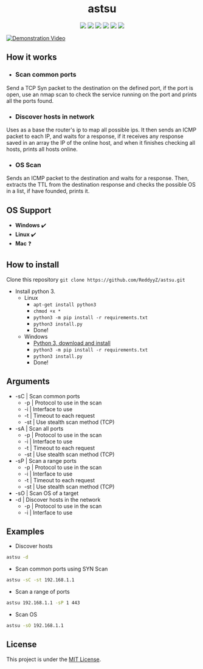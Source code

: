 <h1 align="center"> astsu </h1>
<p align="center">
  <a href="https://www.python.org/downloads/release/python-373/"><img src="https://img.shields.io/badge/python-3.7-blue"></a>
  <a href="https://youtube.com/c/fantasmanosistema"><img src="https://img.shields.io/badge/made%20by-ReddyyZ-red"></a>
  <a href="https://github.com/ReddyyZ/astsu/issues"><img src="https://img.shields.io/github/issues/ReddyyZ/astsu"></a>
  <a href="https://github.com/ReddyyZ/astsu/releases/latest"><img src="https://img.shields.io/github/release-date/ReddyyZ/astsu"></a>
  <a href="https://discord.gg/v5d3PZ9"><img src="https://img.shields.io/discord/704882848364101763"></a>
  <img src="https://img.shields.io/github/repo-size/ReddyyZ/astsu">
</p>

[![Demonstration Video](.thumb/astsu.png)](https://youtu.be/u7JHF9pprro)

## How it works
- ### Scan common ports
Send a TCP Syn packet to the destination on the defined port, if the port is open, use an nmap scan to check the service running on the port and prints all the ports found.

- ### Discover hosts in network
Uses as a base the router's ip to map all possible ips. It then sends an ICMP packet to each IP, and waits for a response, if it receives any response saved in an array the IP of the online host, and when it finishes checking all hosts, prints all hosts online.

- ### OS Scan
Sends an ICMP packet to the destination and waits for a response. Then, extracts the TTL from the destination response and checks the possible OS in a list, if have founded, prints it.

## OS Support
- **Windows** :heavy_check_mark:              
- **Linux** :heavy_check_mark:             
- **Mac** :question:

## How to install
Clone this repository
``` git clone https://github.com/ReddyyZ/astsu.git ```                                                                                    
- Install python 3.
  - Linux
    - ``` apt-get install python3 ```
    - ``` chmod +x * ```
    - ``` python3 -m pip install -r requirements.txt ```
    - ``` python3 install.py ```
    - Done!
  - Windows
    - [Python 3, download and install](https://www.python.org/downloads/)
    - ``` python3 -m pip install -r requirements.txt ```
    - ``` python3 install.py ```
    - Done!

## Arguments
- -sC | Scan common ports
  - -p | Protocol to use in the scan
  - -i | Interface to use
  - -t | Timeout to each request
  - -st | Use stealth scan method (TCP)
- -sA | Scan all ports
  - -p  | Protocol to use in the scan
  - -i  | Interface to use
  - -t  | Timeout to each request
  - -st | Use stealth scan method (TCP)
- -sP | Scan a range ports
  - -p | Protocol to use in the scan
  - -i | Interface to use
  - -t | Timeout to each request
  - -st | Use stealth scan method (TCP)
- -sO | Scan OS of a target
- -d | Discover hosts in the network
  - -p | Protocol to use in the scan
  - -i | Interface to use

## Examples

- Discover hosts
```bash
astsu -d
```

- Scan common ports using SYN Scan
```bash
astsu -sC -st 192.168.1.1
```

- Scan a range of ports
```bash
astsu 192.168.1.1 -sP 1 443
```

- Scan OS
```bash
astsu -sO 192.168.1.1
```

## License
This project is under the [MIT License](LICENSE).